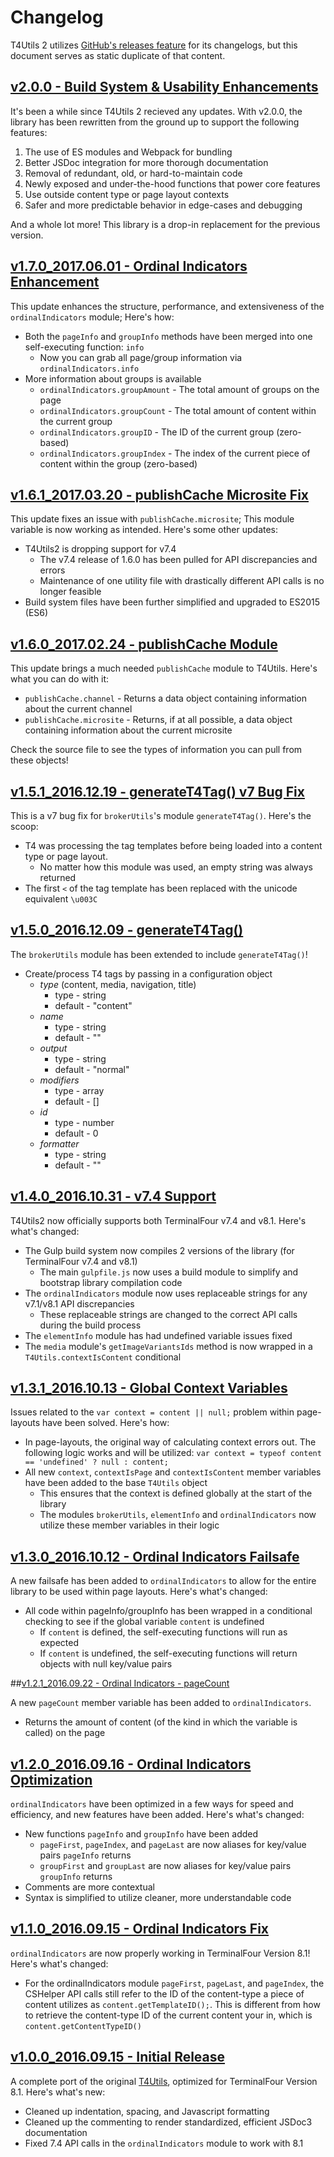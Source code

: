 # Changelog

T4Utils 2 utilizes [GitHub's releases feature](https://github.com/blog/1547-release-your-software) for its changelogs, but this document serves as static duplicate of that content.

## [v2.0.0 - Build System & Usability Enhancements](https://github.com/virginiacommonwealthuniversity/T4Utils2/releases/tag/v2.0.0)

It's been a while since T4Utils 2 recieved any updates. With v2.0.0, the library has been rewritten from the ground up to support the following features:

1. The use of ES modules and Webpack for bundling
2. Better JSDoc integration for more thorough documentation
3. Removal of redundant, old, or hard-to-maintain code
4. Newly exposed and under-the-hood functions that power core features
5. Use outside content type or page layout contexts
6. Safer and more predictable behavior in edge-cases and debugging

And a whole lot more! This library is a drop-in replacement for the previous version.

## [v1.7.0_2017.06.01 - Ordinal Indicators Enhancement](https://github.com/virginiacommonwealthuniversity/T4Utils2/releases/tag/v1.7.0_2017.06.01)

This update enhances the structure, performance, and extensiveness of the `ordinalIndicators` module; Here's how:

-   Both the `pageInfo` and `groupInfo` methods have been merged into one self-executing function: `info`
    -   Now you can grab all page/group information via `ordinalIndicators.info`
-   More information about groups is available
    -   `ordinalIndicators.groupAmount` - The total amount of groups on the page
    -   `ordinalIndicators.groupCount` - The total amount of content within the current group
    -   `ordinalIndicators.groupID` - The ID of the current group (zero-based)
    -   `ordinalIndicators.groupIndex` - The index of the current piece of content within the group (zero-based)

## [v1.6.1_2017.03.20 - publishCache Microsite Fix](https://github.com/virginiacommonwealthuniversity/T4Utils2/releases/tag/v1.6.1_2017.03.20)

This update fixes an issue with `publishCache.microsite`; This module variable is now working as intended. Here's some other updates:

-   T4Utils2 is dropping support for v7.4
    -   The v7.4 release of 1.6.0 has been pulled for API discrepancies and errors
    -   Maintenance of one utility file with drastically different API calls is no longer feasible
-   Build system files have been further simplified and upgraded to ES2015 (ES6)

## [v1.6.0_2017.02.24 - publishCache Module](https://github.com/virginiacommonwealthuniversity/T4Utils2/releases/tag/v1.6.0_2017.02.24)

This update brings a much needed `publishCache` module to T4Utils. Here's what you can do with it:

-   `publishCache.channel` - Returns a data object containing information about the current channel
-   `publishCache.microsite` - Returns, if at all possible, a data object containing information about the current microsite

Check the source file to see the types of information you can pull from these objects!

## [v1.5.1_2016.12.19 - generateT4Tag() v7 Bug Fix](https://github.com/virginiacommonwealthuniversity/T4Utils2/releases/tag/v1.5.1_2016.12.19)

This is a v7 bug fix for `brokerUtils`'s module `generateT4Tag()`. Here's the scoop:

-   T4 was processing the tag templates before being loaded into a content type or page layout.
    -   No matter how this module was used, an empty string was always returned
-   The first `<` of the tag template has been replaced with the unicode equivalent `\u003C`

## [v1.5.0_2016.12.09 - generateT4Tag()](https://github.com/virginiacommonwealthuniversity/T4Utils2/releases/tag/v1.5.0_2016.12.09)

The `brokerUtils` module has been extended to include `generateT4Tag()`!

-   Create/process T4 tags by passing in a configuration object
    -   _type_ (content, media, navigation, title)
        -   type - string
        -   default - "content"
    -   _name_
        -   type - string
        -   default - ""
    -   _output_
        -   type - string
        -   default - "normal"
    -   _modifiers_
        -   type - array
        -   default - []
    -   _id_
        -   type - number
        -   default - 0
    -   _formatter_
        -   type - string
        -   default - ""

## [v1.4.0_2016.10.31 - v7.4 Support](https://github.com/virginiacommonwealthuniversity/T4Utils2/releases/tag/v1.4.0_2016.10.31)

T4Utils2 now officially supports both TerminalFour v7.4 and v8.1. Here's what's changed:

-   The Gulp build system now compiles 2 versions of the library (for TerminalFour v7.4 and v8.1)
    -   The main `gulpfile.js` now uses a build module to simplify and bootstrap library compilation code
-   The `ordinalIndicators` module now uses replaceable strings for any v7.1/v8.1 API discrepancies
    -   These replaceable strings are changed to the correct API calls during the build process
-   The `elementInfo` module has had undefined variable issues fixed
-   The `media` module's `getImageVariantsIds` method is now wrapped in a `T4Utils.contextIsContent` conditional

## [v1.3.1_2016.10.13 - Global Context Variables](https://github.com/virginiacommonwealthuniversity/T4Utils2/releases/tag/v1.3.1_2016.10.13)

Issues related to the `var context = content || null;` problem within page-layouts have been solved. Here's how:

-   In page-layouts, the original way of calculating context errors out. The following logic works and will be utilized: `var context = typeof content == 'undefined' ? null : content;`
-   All new `context`, `contextIsPage` and `contextIsContent` member variables have been added to the base `T4Utils` object
    -   This ensures that the context is defined globally at the start of the library
    -   The modules `brokerUtils`, `elementInfo` and `ordinalIndicators` now utilize these member variables in their logic

## [v1.3.0_2016.10.12 - Ordinal Indicators Failsafe](https://github.com/virginiacommonwealthuniversity/T4Utils2/releases/tag/v1.3.0_2016.10.12)

A new failsafe has been added to `ordinalIndicators` to allow for the entire library to be used within page layouts. Here's what's changed:

-   All code within pageInfo/groupInfo has been wrapped in a conditional checking to see if the global variable `content` is undefined
    -   If `content` is defined, the self-executing functions will run as expected
    -   If `content` is undefined, the self-executing functions will return objects with null key/value pairs

##[v1.2.1_2016.09.22 - Ordinal Indicators - pageCount](https://github.com/virginiacommonwealthuniversity/T4Utils2/releases/tag/v1.2.1_2016.09.22)

A new `pageCount` member variable has been added to `ordinalIndicators`.

-   Returns the amount of content (of the kind in which the variable is called) on the page

## [v1.2.0_2016.09.16 - Ordinal Indicators Optimization](https://github.com/virginiacommonwealthuniversity/T4Utils2/releases/tag/v1.2.0_2016.09.16)

`ordinalIndicators` have been optimized in a few ways for speed and efficiency, and new features have been added. Here's what's changed:

-   New functions `pageInfo` and `groupInfo` have been added
    -   `pageFirst`, `pageIndex`, and `pageLast` are now aliases for key/value pairs `pageInfo` returns
    -   `groupFirst` and `groupLast` are now aliases for key/value pairs `groupInfo` returns
-   Comments are more contextual
-   Syntax is simplified to utilize cleaner, more understandable code

## [v1.1.0_2016.09.15 - Ordinal Indicators Fix](https://github.com/virginiacommonwealthuniversity/T4Utils2/releases/tag/v1.1.0_2016.09.15)

`ordinalIndicators` are now properly working in TerminalFour Version 8.1! Here's what's changed:

-   For the ordinalIndicators module `pageFirst`, `pageLast`, and `pageIndex`, the CSHelper API calls still refer to the ID of the content-type a piece of content utilizes as `content.getTemplateID();`. This is different from how to retrieve the content-type ID of the current content your in, which is `content.getContentTypeID()`

## [v1.0.0_2016.09.15 - Initial Release](https://github.com/virginiacommonwealthuniversity/T4Utils2/releases/tag/v1.0.0_2016.09.15)

A complete port of the original [T4Utils](https://github.com/FPBSchoolOfNursing/T4Utils), optimized for TerminalFour Version 8.1. Here's what's new:

-   Cleaned up indentation, spacing, and Javascript formatting
-   Cleaned up the commenting to render standardized, efficient JSDoc3 documentation
-   Fixed 7.4 API calls in the `ordinalIndicators` module to work with 8.1
